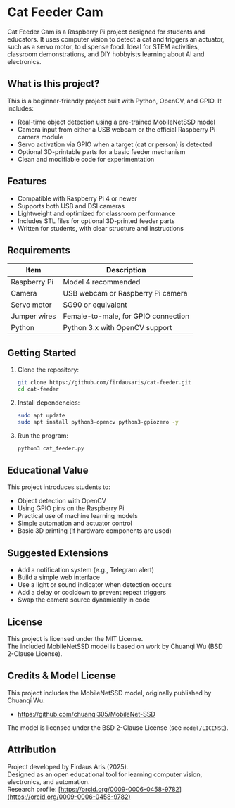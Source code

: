 # Cat Feeder Cam

Cat Feeder Cam is a Raspberry Pi project designed for students and educators. It uses computer vision to detect a cat and triggers an actuator, such as a servo motor, to dispense food. Ideal for STEM activities, classroom demonstrations, and DIY hobbyists learning about AI and electronics.

## What is this project?

This is a beginner-friendly project built with Python, OpenCV, and GPIO. It includes:

- Real-time object detection using a pre-trained MobileNetSSD model
- Camera input from either a USB webcam or the official Raspberry Pi camera module
- Servo activation via GPIO when a target (cat or person) is detected
- Optional 3D-printable parts for a basic feeder mechanism
- Clean and modifiable code for experimentation

## Features

- Compatible with Raspberry Pi 4 or newer
- Supports both USB and DSI cameras
- Lightweight and optimized for classroom performance
- Includes STL files for optional 3D-printed feeder parts
- Written for students, with clear structure and instructions

## Requirements

| Item             | Description                          |
|------------------|--------------------------------------|
| Raspberry Pi     | Model 4 recommended                  |
| Camera           | USB webcam or Raspberry Pi camera    |
| Servo motor      | SG90 or equivalent                   |
| Jumper wires     | Female-to-male, for GPIO connection  |
| Python           | Python 3.x with OpenCV support       |

## Getting Started

1. Clone the repository:

    ```bash
    git clone https://github.com/firdausaris/cat-feeder.git
    cd cat-feeder
    ```

2. Install dependencies:

    ```bash
    sudo apt update
    sudo apt install python3-opencv python3-gpiozero -y
    ```

3. Run the program:

    ```bash
    python3 cat_feeder.py
    ```

## Educational Value

This project introduces students to:

- Object detection with OpenCV
- Using GPIO pins on the Raspberry Pi
- Practical use of machine learning models
- Simple automation and actuator control
- Basic 3D printing (if hardware components are used)

## Suggested Extensions

- Add a notification system (e.g., Telegram alert)
- Build a simple web interface
- Use a light or sound indicator when detection occurs
- Add a delay or cooldown to prevent repeat triggers
- Swap the camera source dynamically in code

## License

This project is licensed under the MIT License.  
The included MobileNetSSD model is based on work by Chuanqi Wu (BSD 2-Clause License).

## Credits & Model License

This project includes the MobileNetSSD model, originally published by Chuanqi Wu:
- https://github.com/chuanqi305/MobileNet-SSD

The model is licensed under the BSD 2-Clause License (see `model/LICENSE`).

## Attribution

Project developed by Firdaus Aris (2025).  
Designed as an open educational tool for learning computer vision, electronics, and automation.  
Research profile: [https://orcid.org/0009-0006-0458-9782](https://orcid.org/0009-0006-0458-9782)




